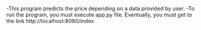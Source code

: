 -This program predicts the price depending on a data provided by user. 
-To run the program, you must execute app.py file. Eventually, you must get to the link http://localhost:8080/index